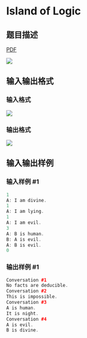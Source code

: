 # Island of Logic

## 题目描述

[problemUrl]: https://uva.onlinejudge.org/index.php?option=com_onlinejudge&Itemid=8&category=7&page=show_problem&problem=533

[PDF](https://uva.onlinejudge.org/external/5/p592.pdf)

![](https://cdn.luogu.com.cn/upload/vjudge_pic/UVA592/5b44438259f5811b3068fd7f7c61972b98c76441.png)

## 输入输出格式

### 输入格式

![](https://cdn.luogu.com.cn/upload/vjudge_pic/UVA592/153065863d1625ace890166a8de35a29b6ff4225.png)

### 输出格式

![](https://cdn.luogu.com.cn/upload/vjudge_pic/UVA592/0a8f8cec02b40f79221fe414db52c2d32026e0ed.png)

## 输入输出样例

### 输入样例 #1

```cpp
1
A: I am divine.
1
A: I am lying.
1
A: I am evil.
3
A: B is human.
B: A is evil.
A: B is evil.
0
```


### 输出样例 #1

```cpp
Conversation #1
No facts are deducible.
Conversation #2
This is impossible.
Conversation #3
A is human.
It is night.
Conversation #4
A is evil.
B is divine.
```


